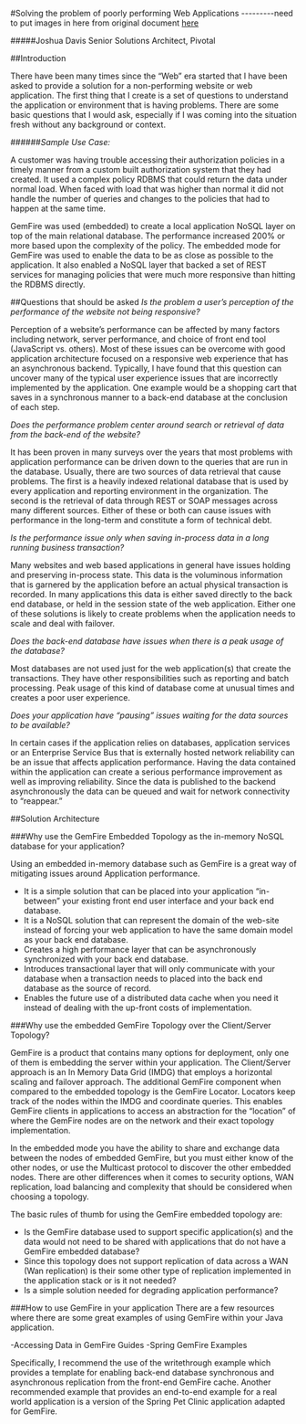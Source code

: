 #Solving the problem of poorly performing Web Applications
---------need to put images in here from original document [here](https://docs.google.com/a/pivotal.io/document/d/1vR1f40lD6qYJ-3DrNOhJOkMpKtxij36Pz9Bjax7OT1s/edit#heading=h.fa8ah6dp3ymu)

#####Joshua Davis Senior Solutions Architect, Pivotal

##Introduction

There have been many times since the “Web” era started that I have been asked to provide a solution for a non-performing website or web application.  The first thing that I create is a set of questions to understand the application or environment that is having problems.  There are some basic questions that I would ask, especially if I was coming into the situation fresh without any background or context.

######<i>Sample Use Case:</i>

A customer was having trouble accessing their authorization policies in a timely manner from a custom built authorization system that they had created.  It used a complex policy RDBMS that could return the data under normal load.  When faced with load that was higher than normal it did not handle the number of queries and changes to the policies that had to happen at the same time.

GemFire was used (embedded) to create a local application NoSQL layer on top of the main relational database.  The performance increased 200% or more based upon the complexity of the policy.  The embedded mode for GemFire was used to enable the data to be as close as possible to the application.  It also enabled a NoSQL layer that backed a set of REST services for managing policies that were much more responsive than hitting the RDBMS directly.

##Questions that should be asked
<i>Is the problem a user’s perception of the performance of the website not being responsive?</i>

Perception of a website’s performance can be affected by many factors including network, server performance, and choice of front end tool (JavaScript vs. others).  Most of these issues can be overcome with good application architecture focused on a responsive web experience that has an asynchronous backend.  Typically, I have found that this question can uncover many of the typical user experience issues that are incorrectly implemented by the application.  One example would be a shopping cart that saves in a synchronous manner to a back-end database at the conclusion of each step.

<i>Does the performance problem center around search or retrieval of data from the back-end of the website?</i>

It has been proven in many surveys over the years that most problems with application performance can be driven down to the queries that are run in the database.  Usually, there are two sources of data retrieval that cause problems.  The first is a heavily indexed relational database that is used by every application and reporting environment in the organization.  The second is the retrieval of data through REST or SOAP messages across many different sources.  Either of these or both can cause issues with performance in the long-term and constitute a form of technical debt.

<i>Is the performance issue only when saving in-process data in a long running business transaction?</i>

Many websites and web based applications in general have issues holding and preserving in-process state.  This data is the voluminous information that is garnered by the application before an actual physical transaction is recorded.  In many applications this data is either saved directly to the back end database, or held in the session state of the web application.  Either one of these solutions is likely to create problems when the application needs to scale and deal with failover.

<i>Does the back-end database have issues when there is a peak usage of the database?</i>

Most databases are not used just for the web application(s) that create the transactions.  They have other responsibilities such as reporting and batch processing.  Peak usage of this kind of database come at unusual times and creates a poor user experience.

<i>Does your application have “pausing” issues waiting for the data sources to be available?</i>

In certain cases if the application relies on databases, application services or an Enterprise Service Bus that is externally hosted network reliability can be an issue that affects application performance.  Having the data contained within the application can create a serious performance improvement as well as improving reliability.  Since the data is published to the backend asynchronously the data can be queued and wait for network connectivity to “reappear.”

##Solution Architecture

###Why use the GemFire Embedded Topology as the in-memory NoSQL database for your application?

Using an embedded in-memory database such as GemFire is a great way of mitigating issues around Application performance.



<ul>
<li>It is a simple solution that can be placed into your application “in-between” your existing front end user interface and your back end database.</li>

<li>It is a NoSQL solution that can represent the domain of the web-site instead of forcing your web application to have the same domain model as your back end database.</li>

<li>Creates a high performance layer that can be asynchronously synchronized with your back end database.</li>

<li>Introduces transactional layer that will only communicate with your database when a transaction needs to placed into the back end database as the source of record.</li>

<li>Enables the future use of a distributed data cache when you need it instead of dealing with the up-front costs of implementation. </li>
</ul>
###Why use the embedded GemFire Topology over the Client/Server Topology?

GemFire is a product that contains many options for deployment, only one of them is embedding the server within your application.  The Client/Server approach is an In Memory Data Grid (IMDG) that employs a horizontal scaling and failover approach. The additional GemFire component when compared to the embedded topology is the GemFire Locator.  Locators keep track of the nodes within the IMDG and coordinate queries.  This enables GemFire clients in applications to access an abstraction for the “location” of where the GemFire nodes are on the network and their exact topology implementation.

In the embedded mode you have the ability to share and exchange data between the nodes of embedded GemFire, but you must either know of the other nodes, or use the Multicast protocol to discover the other embedded nodes.  There are other differences when it comes to security options, WAN replication, load balancing and complexity that should be considered when choosing a topology.  

The basic rules of thumb for using the GemFire embedded topology are:
<ul>
<li>Is the GemFire database used to support specific application(s) and the data  would not need to be shared with applications that do not have a GemFire embedded database?</li>

<li>Since this topology does not support replication of data across a WAN (Wan replication) is their some other type of replication implemented in the application stack or is it not needed? </li>

<li>Is a simple solution needed for degrading application performance?</li>
</ul>

###How to use GemFire in your application
There are a few resources where there are some great examples of using GemFire within your Java application.
  
-Accessing Data in GemFire Guides
-Spring GemFire Examples

Specifically, I recommend the use of the writethrough example which provides a template for enabling back-end database synchronous and asynchronous replication from the front-end GemFire cache.  Another recommended example that provides an end-to-end example for a real world application is a version of the Spring Pet Clinic application adapted for GemFire.  
